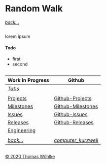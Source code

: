 # Random Walk

*[back...](../../../README.md)* 
##
lorem ipsum
#### Todo
* first
* second



##
| Work in Progress | Github                          |
|------------------|---------------------------------|
| *[Tabs](../TABS.md)* | |
|  |  |
| [Projects](../../PROJECTS.md)       | [Github-Projects](https://github.com/Computer-Kurzweil/computer_kurzweil/projects) |
| [Milestones](../../MILESTONES.md)   | [Github-Milestones](https://github.com/Computer-Kurzweil/computer_kurzweil/milestones) |
| [Issues](../../ISSUES.md)           | [Github-Issues](https://github.com/Computer-Kurzweil/computer_kurzweil/issues) |
| [Releases](../../RELEASES.md)       | [Github-Releases](https://github.com/Computer-Kurzweil/computer_kurzweil/releases) |
| [Engineering](../../ENGINEERING.md) | |
|  |  |
| *[back...](../../../README.md)* | *[computer_kurzweil](https://github.com/Computer-Kurzweil/computer_kurzweil)* |

##
[&copy; 2020 Thomas W&ouml;hlke](../../LICENSE.code.md)
